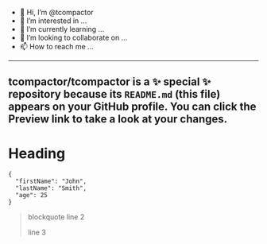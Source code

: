 - 👋 Hi, I’m @tcompactor
- 👀 I’m interested in ...
- 🌱 I’m currently learning ...
- 💞️ I’m looking to collaborate on ...
- 📫 How to reach me ...

---
tcompactor/tcompactor is a ✨ special ✨ repository because its `README.md` (this file) appears on your GitHub profile.
You can click the Preview link to take a look at your changes.
---


# Heading
```
{
  "firstName": "John",
  "lastName": "Smith",
  "age": 25
}
```
> blockquote
> line 2
> 
> line 3

